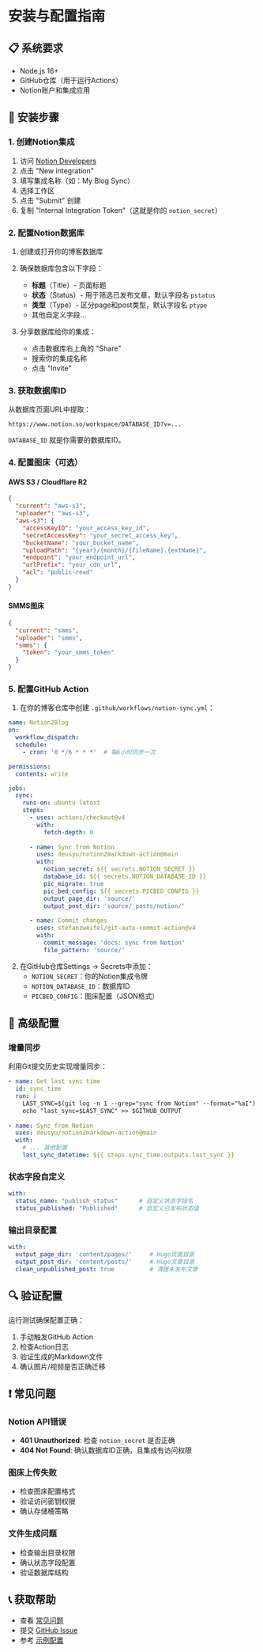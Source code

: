 # 安装与配置指南

## 📋 系统要求

- Node.js 16+ 
- GitHub仓库（用于运行Actions）
- Notion账户和集成应用

## 🔧 安装步骤

### 1. 创建Notion集成

1. 访问 [Notion Developers](https://www.notion.so/my-integrations)
2. 点击 "New integration"
3. 填写集成名称（如：My Blog Sync）
4. 选择工作区
5. 点击 "Submit" 创建
6. 复制 "Internal Integration Token"（这就是你的 `notion_secret`）

### 2. 配置Notion数据库

1. 创建或打开你的博客数据库
2. 确保数据库包含以下字段：
   - **标题**（Title）- 页面标题
   - **状态**（Status）- 用于筛选已发布文章，默认字段名 `pstatus`
   - **类型**（Type）- 区分page和post类型，默认字段名 `ptype`
   - 其他自定义字段...

3. 分享数据库给你的集成：
   - 点击数据库右上角的 "Share"
   - 搜索你的集成名称
   - 点击 "Invite"

### 3. 获取数据库ID

从数据库页面URL中提取：
```
https://www.notion.so/workspace/DATABASE_ID?v=...
```
`DATABASE_ID` 就是你需要的数据库ID。

### 4. 配置图床（可选）

#### AWS S3 / Cloudflare R2

```json
{
  "current": "aws-s3",
  "uploader": "aws-s3", 
  "aws-s3": {
    "accessKeyID": "your_access_key_id",
    "secretAccessKey": "your_secret_access_key",
    "bucketName": "your_bucket_name",
    "uploadPath": "{year}/{month}/{fileName}.{extName}",
    "endpoint": "your_endpoint_url",
    "urlPrefix": "your_cdn_url",
    "acl": "public-read"
  }
}
```

#### SMMS图床

```json
{
  "current": "smms",
  "uploader": "smms",
  "smms": {
    "token": "your_smms_token"
  }
}
```

### 5. 配置GitHub Action

1. 在你的博客仓库中创建 `.github/workflows/notion-sync.yml`：

```yaml
name: Notion2Blog
on:
  workflow_dispatch:
  schedule:
    - cron: '0 */6 * * *'  # 每6小时同步一次

permissions:
  contents: write

jobs:
  sync:
    runs-on: ubuntu-latest
    steps:
      - uses: actions/checkout@v4
        with:
          fetch-depth: 0
          
      - name: Sync from Notion
        uses: deusyu/notion2markdown-action@main
        with:
          notion_secret: ${{ secrets.NOTION_SECRET }}
          database_id: ${{ secrets.NOTION_DATABASE_ID }}
          pic_migrate: true
          pic_bed_config: ${{ secrets.PICBED_CONFIG }}
          output_page_dir: 'source/'
          output_post_dir: 'source/_posts/notion/'
          
      - name: Commit changes
        uses: stefanzweifel/git-auto-commit-action@v4
        with:
          commit_message: 'docs: sync from Notion'
          file_pattern: 'source/'
```

2. 在GitHub仓库Settings → Secrets中添加：
   - `NOTION_SECRET`：你的Notion集成令牌
   - `NOTION_DATABASE_ID`：数据库ID
   - `PICBED_CONFIG`：图床配置（JSON格式）

## 🎯 高级配置

### 增量同步

利用Git提交历史实现增量同步：

```yaml
- name: Get last sync time
  id: sync_time
  run: |
    LAST_SYNC=$(git log -n 1 --grep="sync from Notion" --format="%aI")
    echo "last_sync=$LAST_SYNC" >> $GITHUB_OUTPUT
    
- name: Sync from Notion  
  uses: deusyu/notion2markdown-action@main
  with:
    # ... 其他配置
    last_sync_datetime: ${{ steps.sync_time.outputs.last_sync }}
```

### 状态字段自定义

```yaml
with:
  status_name: "publish_status"      # 自定义状态字段名
  status_published: "Published"      # 自定义已发布状态值
```

### 输出目录配置

```yaml
with:
  output_page_dir: 'content/pages/'     # Hugo页面目录
  output_post_dir: 'content/posts/'     # Hugo文章目录
  clean_unpublished_post: true          # 清理未发布文章
```

## 🔍 验证配置

运行测试确保配置正确：

1. 手动触发GitHub Action
2. 检查Action日志
3. 验证生成的Markdown文件
4. 确认图片/视频是否正确迁移

## ❗ 常见问题

### Notion API错误
- **401 Unauthorized**: 检查 `notion_secret` 是否正确
- **404 Not Found**: 确认数据库ID正确，且集成有访问权限

### 图床上传失败
- 检查图床配置格式
- 验证访问密钥权限
- 确认存储桶策略

### 文件生成问题
- 检查输出目录权限
- 确认状态字段配置
- 验证数据库结构

## 📞 获取帮助

- 查看 [常见问题](./FAQ.md)
- 提交 [GitHub Issue](https://github.com/deusyu/notion2markdown-action/issues)
- 参考 [示例配置](https://github.com/deusyu/notion2markdown-action/tree/main/examples) 
